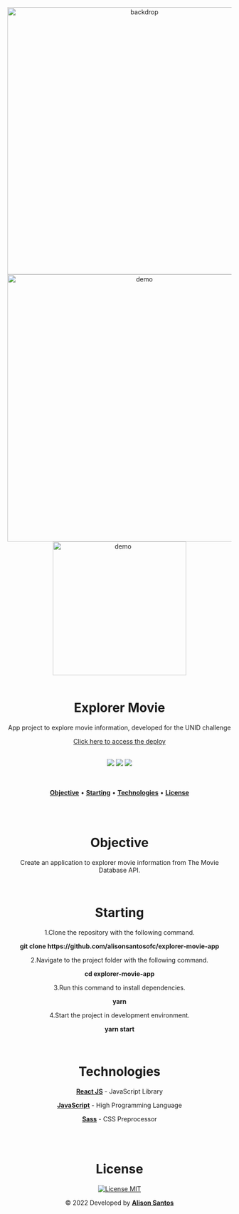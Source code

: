 <div align="center">
  <img src="https://i.ibb.co/2jKqYST/backdrop-explorermovie.png" width="600px" alt="backdrop" />
  <div>
     <img src="https://i.ibb.co/MBFv8rV/demo-explorermovie.jpg" width="600px" alt="demo" />
     <img src="https://i.ibb.co/khTCwv9/demo-explorermovie-mobile.jpg" height="300px" alt="demo" />
  </div>
</div>
<br>

<h1 align="center">Explorer Movie</h1>
<p align="center">App project to explore movie information, developed for the UNID challenge</p>

<p align="center"><a href="https://explorermovie.netlify.app/">Click here to access the deploy</a></p>
<br>

<div align="center">
  <span><img src="https://img.shields.io/badge/ReactJS-323330?style=for-the-badge&labelColor=080808&color=00B4FF&logo=react&logoColor=00B4FF"/></span>
  <span><img src="https://img.shields.io/badge/Javascript-323330?style=for-the-badge&labelColor=080808&color=F7DF1E&logo=javascript&logoColor=F7DF1E"/></span>
  <span><img src="https://img.shields.io/badge/Sass-323330?style=for-the-badge&labelColor=ffffff&color=E96DC9&logo=sass&logoColor=E96DC9"/></span>
</div>
<br>
<br>

<p align="center">
  <a href="#objective"><b>Objective</b></a> •
  <a href="#starting"><b>Starting</b></a> • 
  <a href="#technologies"><b>Technologies</b></a> • 
  <a href="#license"><b>License</b></a>
</p>
<br>
<br>

<div align="center" id="objective">
  <h1>Objective</h1>
  <p>Create an application to explorer movie information from The Movie Database API.</p>
</div>
<br>

<div align="center" id="starting">
  <h1>Starting</h1>
  <p>1.Clone the repository with the following command.</p>
  <p><b>git clone https://github.com/alisonsantosofc/explorer-movie-app</b></p>

  <p>2.Navigate to the project folder with the following command.</p>
  <p><b>cd explorer-movie-app</b></p>

  <p>3.Run this command to install dependencies.</p>
  <p><b>yarn</b></p>

  <p>4.Start the project in development environment.</p>
  <p><b>yarn start</b></p>
</div>
<br>

<div align="center" id="technologies">
  <h1>Technologies</h1>

  <p><a href="https://pt-br.reactjs.org/"><b>React JS</b></a> - JavaScript Library</p>

  <p><a href="https://www.typescriptlang.org/"><b>JavaScript</b></a> - High Programming Language</p>

  <p><a href="https://styled-components.com/docs"><b>Sass</b></a> - CSS Preprocessor</p>
</div>
<br>

<div align="center" id="license">
  
</div>

<br>
<div align="center" id="autor">
  <h1>License</h1>

  <p>
    <a href="https://opensource.org/licenses/MIT">
      <img src="https://img.shields.io/badge/License-MIT-blue.svg" alt="License MIT">
    </a>
  </p>

  <p>&copy; 2022 Developed by <b><a href="https://alisonsantosofc.github.io/alison-web-developer/">Alison Santos</a></b></p>
</div>

